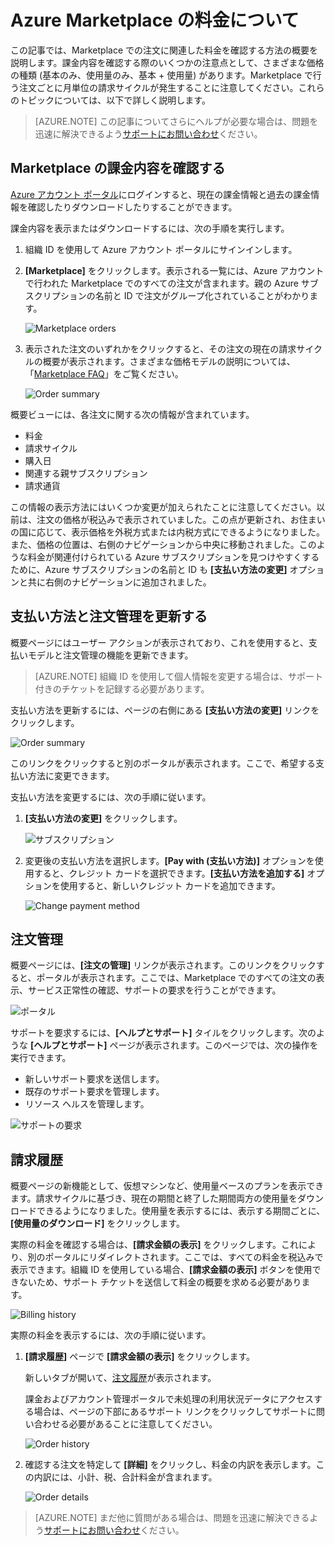 <properties
	pageTitle="Azure Marketplace の料金について | Microsoft Azure"
	description="Marketplace 注文に関連した料金を確認する方法について説明します。"
	services=""
	documentationCenter=""
	authors="jiangchen79"
	manager="felixwu"
	editor=""
	tags="billing"
	/>

<tags
	ms.service="billing"
	ms.workload="na"
	ms.tgt_pltfrm="na"
	ms.devlang="na"
	ms.topic="article"
	ms.date="08/17/2016"
	ms.author="cjiang"/>

# Azure Marketplace の料金について
この記事では、Marketplace での注文に関連した料金を確認する方法の概要を説明します。課金内容を確認する際のいくつかの注意点として、さまざまな価格の種類 (基本のみ、使用量のみ、基本 + 使用量) があります。Marketplace で行う注文ごとに月単位の請求サイクルが発生することに注意してください。これらのトピックについては、以下で詳しく説明します。

> [AZURE.NOTE] この記事についてさらにヘルプが必要な場合は、問題を迅速に解決できるよう[サポートにお問い合わせ](https://portal.azure.com/?#blade/Microsoft_Azure_Support/HelpAndSupportBlade)ください。

## Marketplace の課金内容を確認する
[Azure アカウント ポータル](https://account.windowsazure.com/subscriptions/)にログインすると、現在の課金情報と過去の課金情報を確認したりダウンロードしたりすることができます。

課金内容を表示またはダウンロードするには、次の手順を実行します。

1. 組織 ID を使用して Azure アカウント ポータルにサインインします。
2. **[Marketplace]** をクリックします。表示される一覧には、Azure アカウントで行われた Marketplace でのすべての注文が含まれます。親の Azure サブスクリプションの名前と ID で注文がグループ化されていることがわかります。

    ![Marketplace orders](./media/billing-understand-your-azure-marketplace-charges/marketplace-orders.png)

3. 表示された注文のいずれかをクリックすると、その注文の現在の請求サイクルの概要が表示されます。さまざまな価格モデルの説明については、「[Marketplace FAQ](https://azure.microsoft.com/marketplace/faq/)」をご覧ください。

    ![Order summary](./media/billing-understand-your-azure-marketplace-charges/order-summary.png)

概要ビューには、各注文に関する次の情報が含まれています。
- 料金
- 請求サイクル
- 購入日
- 関連する親サブスクリプション
- 請求通貨

この情報の表示方法にはいくつか変更が加えられたことに注意してください。以前は、注文の価格が税込みで表示されていました。この点が更新され、お住まいの国に応じて、表示価格を外税方式または内税方式にできるようになりました。また、価格の位置は、右側のナビゲーションから中央に移動されました。このような料金が関連付けられている Azure サブスクリプションを見つけやすくするために、Azure サブスクリプションの名前と ID も **[支払い方法の変更]** オプションと共に右側のナビゲーションに追加されました。

## 支払い方法と注文管理を更新する
概要ページにはユーザー アクションが表示されており、これを使用すると、支払いモデルと注文管理の機能を更新できます。

> [AZURE.NOTE] 組織 ID を使用して個人情報を変更する場合は、サポート付きのチケットを記録する必要があります。

支払い方法を更新するには、ページの右側にある **[支払い方法の変更]** リンクをクリックします。

![Order summary](./media/billing-understand-your-azure-marketplace-charges/order-summary.png)

このリンクをクリックすると別のポータルが表示されます。ここで、希望する支払い方法に変更できます。

支払い方法を変更するには、次の手順に従います。

1. **[支払い方法の変更]** をクリックします。

    ![サブスクリプション](./media/billing-understand-your-azure-marketplace-charges/subscriptions.jpg)

2. 変更後の支払い方法を選択します。**[Pay with (支払い方法)]** オプションを使用すると、クレジット カードを選択できます。**[支払い方法を追加する]** オプションを使用すると、新しいクレジット カードを追加できます。

    ![Change payment method](./media/billing-understand-your-azure-marketplace-charges/change-payment-method.jpg)

## 注文管理
概要ページには、**[注文の管理]** リンクが表示されます。このリンクをクリックすると、ポータルが表示されます。ここでは、Marketplace でのすべての注文の表示、サービス正常性の確認、サポートの要求を行うことができます。

![ポータル](./media/billing-understand-your-azure-marketplace-charges/portal.jpg)

サポートを要求するには、**[ヘルプとサポート]** タイルをクリックします。次のような **[ヘルプとサポート]** ページが表示されます。このページでは、次の操作を実行できます。
- 新しいサポート要求を送信します。
- 既存のサポート要求を管理します。
- リソース ヘルスを管理します。

![サポートの要求](./media/billing-understand-your-azure-marketplace-charges/request-support.jpg)

## 請求履歴
概要ページの新機能として、仮想マシンなど、使用量ベースのプランを表示できます。請求サイクルに基づき、現在の期間と終了した期間両方の使用量をダウンロードできるようになりました。使用量を表示するには、表示する期間ごとに、**[使用量のダウンロード]** をクリックします。

実際の料金を確認する場合は、**[請求金額の表示]** をクリックします。これにより、別のポータルにリダイレクトされます。ここでは、すべての料金を税込みで表示できます。組織 ID を使用している場合、**[請求金額の表示]** ボタンを使用できないため、サポート チケットを送信して料金の概要を求める必要があります。

![Billing history](./media/billing-understand-your-azure-marketplace-charges/billing-history.png)

実際の料金を表示するには、次の手順に従います。

1. **[請求履歴]** ページで **[請求金額の表示]** をクリックします。

	新しいタブが開いて、[注文履歴](https://account.microsoft.com/billing/orders#/)が表示されます。

    課金およびアカウント管理ポータルで未処理の利用状況データにアクセスする場合は、ページの下部にあるサポート リンクをクリックしてサポートに問い合わせる必要があることに注意してください。

    ![Order history](./media/billing-understand-your-azure-marketplace-charges/order-history.jpg)

2. 確認する注文を特定して **[詳細]** をクリックし、料金の内訳を表示します。この内訳には、小計、税、合計料金が含まれます。

    ![Order details](./media/billing-understand-your-azure-marketplace-charges/order-details.jpg)

> [AZURE.NOTE] まだ他に質問がある場合は、問題を迅速に解決できるよう[サポートにお問い合わせ](https://portal.azure.com/?#blade/Microsoft_Azure_Support/HelpAndSupportBlade)ください。

<!---HONumber=AcomDC_0824_2016-->